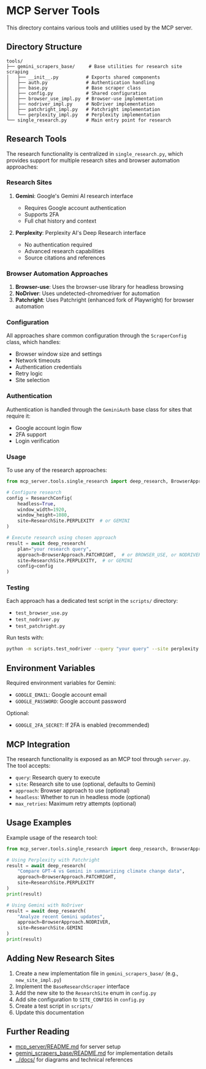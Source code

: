 # MCP Server Tools

This directory contains various tools and utilities used by the MCP server.

## Directory Structure

```
tools/
├── gemini_scrapers_base/     # Base utilities for research site scraping
│   ├── __init__.py          # Exports shared components
│   ├── auth.py              # Authentication handling
│   ├── base.py              # Base scraper class
│   ├── config.py            # Shared configuration
│   ├── browser_use_impl.py  # Browser-use implementation
│   ├── nodriver_impl.py     # NoDriver implementation
│   ├── patchright_impl.py   # Patchright implementation
│   └── perplexity_impl.py   # Perplexity implementation
└── single_research.py       # Main entry point for research
```

## Research Tools

The research functionality is centralized in `single_research.py`, which provides support for multiple research sites and browser automation approaches:

### Research Sites

1. **Gemini**: Google's Gemini AI research interface
   - Requires Google account authentication
   - Supports 2FA
   - Full chat history and context

2. **Perplexity**: Perplexity AI's Deep Research interface
   - No authentication required
   - Advanced research capabilities
   - Source citations and references

### Browser Automation Approaches

1. **Browser-use**: Uses the browser-use library for headless browsing
2. **NoDriver**: Uses undetected-chromedriver for automation
3. **Patchright**: Uses Patchright (enhanced fork of Playwright) for browser automation

### Configuration

All approaches share common configuration through the `ScraperConfig` class, which handles:
- Browser window size and settings
- Network timeouts
- Authentication credentials
- Retry logic
- Site selection

### Authentication

Authentication is handled through the `GeminiAuth` base class for sites that require it:
- Google account login flow
- 2FA support
- Login verification

### Usage

To use any of the research approaches:

```python
from mcp_server.tools.single_research import deep_research, BrowserApproach, ResearchConfig, ResearchSite

# Configure research
config = ResearchConfig(
    headless=True,
    window_width=1920,
    window_height=1080,
    site=ResearchSite.PERPLEXITY  # or GEMINI
)

# Execute research using chosen approach
result = await deep_research(
    plan="your research query",
    approach=BrowserApproach.PATCHRIGHT,  # or BROWSER_USE, or NODRIVER
    site=ResearchSite.PERPLEXITY,  # or GEMINI
    config=config
)
```

### Testing

Each approach has a dedicated test script in the `scripts/` directory:
- `test_browser_use.py`
- `test_nodriver.py`
- `test_patchright.py`

Run tests with:
```bash
python -m scripts.test_nodriver --query "your query" --site perplexity --headless true
```

## Environment Variables

Required environment variables for Gemini:
- `GOOGLE_EMAIL`: Google account email
- `GOOGLE_PASSWORD`: Google account password

Optional:
- `GOOGLE_2FA_SECRET`: If 2FA is enabled (recommended)

## MCP Integration

The research functionality is exposed as an MCP tool through `server.py`. The tool accepts:
- `query`: Research query to execute
- `site`: Research site to use (optional, defaults to Gemini)
- `approach`: Browser approach to use (optional)
- `headless`: Whether to run in headless mode (optional)
- `max_retries`: Maximum retry attempts (optional)

## Usage Examples

Example usage of the research tool:
```python
from mcp_server.tools.single_research import deep_research, BrowserApproach, ResearchSite

# Using Perplexity with Patchright
result = await deep_research(
    "Compare GPT-4 vs Gemini in summarizing climate change data",
    approach=BrowserApproach.PATCHRIGHT,
    site=ResearchSite.PERPLEXITY
)
print(result)

# Using Gemini with NoDriver
result = await deep_research(
    "Analyze recent Gemini updates",
    approach=BrowserApproach.NODRIVER,
    site=ResearchSite.GEMINI
)
print(result)
```

## Adding New Research Sites

1. Create a new implementation file in `gemini_scrapers_base/` (e.g., `new_site_impl.py`)
2. Implement the `BaseResearchScraper` interface
3. Add the new site to the `ResearchSite` enum in `config.py`
4. Add site configuration to `SITE_CONFIGS` in `config.py`
5. Create a test script in `scripts/`
6. Update this documentation

## Further Reading

- [mcp_server/README.md](../README.md) for server setup
- [gemini_scrapers_base/README.md](gemini_scrapers_base/README.md) for implementation details
- [../docs/](../../docs/README.md) for diagrams and technical references